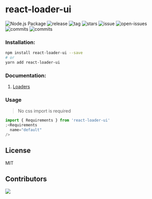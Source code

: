 # react-loader-ui

![Node.js Package](https://github.com/sarthakdixit/react-loader-ui/workflows/Node.js%20Package/badge.svg?branch=master)
![release](https://badgen.net/github/release/sarthakdixit/react-loader-ui)
![tag](https://badgen.net/github/tag/sarthakdixit/react-loader-ui)
![stars](https://badgen.net/github/stars/sarthakdixit/react-loader-ui)
![issue](https://badgen.net/github/issues/sarthakdixit/react-loader-ui)
![open-issues](https://badgen.net/github/open-issues/sarthakdixit/react-loader-ui)
![commits](https://badgen.net/github/commits/sarthakdixit/react-loader-ui)
![commits](https://badgen.net/github/assets-dl/sarthakdixit/react-loader-ui)

### Installation:

```bash
npm install react-loader-ui --save
# or
yarn add react-loader-ui
```

### Documentation:

1. [Loaders](https://loader-ui-website.web.app/)

### Usage

> 
> No css import is required

```js
import { Requirements } from 'react-loader-ui'
;<Requirements
  name="default"
/>
```

## License

MIT


## Contributors

<a href="https://github.com/sarthakdixit/react-loader-ui/graphs/contributors">
  <img src="https://contrib.rocks/image?repo=sarthakdixit/react-loader-ui" />
</a>
